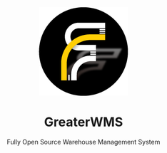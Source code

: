 <div align="center">
  <img src="static/img/logo.png" alt="WMS" width="200" height="auto" />
  <h1>GreaterWMS</h1>
  <p>Fully Open Source Warehouse Management System</p>
</div>
